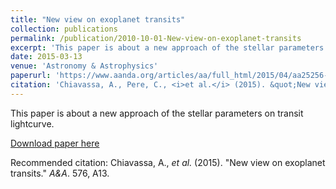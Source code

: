 ```yaml
---
title: "New view on exoplanet transits"
collection: publications
permalink: /publication/2010-10-01-New-view-on-exoplanet-transits
excerpt: 'This paper is about a new approach of the stellar parameters on transit lightcurve.'
date: 2015-03-13
venue: 'Astronomy & Astrophysics'
paperurl: 'https://www.aanda.org/articles/aa/full_html/2015/04/aa25256-14/aa25256-14.html'
citation: 'Chiavassa, A., Pere, C., <i>et al.</i> (2015). &quot;New view on exoplanet transits.&quot; <i>A&A</i>. 576, A13.'
---
```

This paper is about a new approach of the stellar parameters on transit lightcurve.

[Download paper here](https://www.aanda.org/articles/aa/full_html/2015/04/aa25256-14/aa25256-14.html)

Recommended citation: Chiavassa, A., <i>et al.</i> (2015). "New view on exoplanet transits." <i>A&A</i>. 576, A13.
